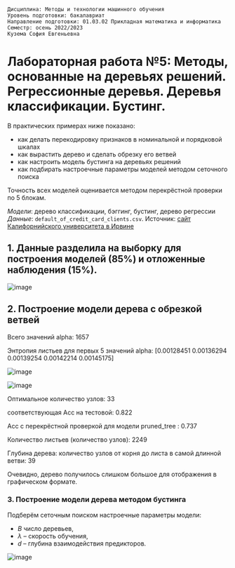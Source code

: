 `Дисциплина: Методы и технологии машинного обучения`   
`Уровень подготовки: бакалавриат`   
`Направление подготовки: 01.03.02 Прикладная математика и информатика`   
`Семестр: осень 2022/2023`   
`Кузема София Евгеньевна`
# Лабораторная работа №5: Методы, основанные на деревьях решений. Регрессионные деревья. Деревья классификации. Бустинг.  

В практических примерах ниже показано:   

* как делать перекодировку признаков в номинальной и порядковой шкалах
* как вырастить дерево и сделать обрезку его ветвей   
* как настроить модель бустинга на деревьях решений  
* как подбирать настроечные параметры моделей методом сеточного поиска  

Точность всех моделей оценивается методом перекрёстной проверки по 5 блокам.  

*Модели*: дерево классификации, бэггинг, бустинг, дерево регрессии  
*Данные*: `default_of_credit_card_clients.csv`. Источник: [сайт Калифорнийского университета в Ирвине](https://archive.ics.uci.edu/ml/datasets/in-vehicle+coupon+recommendation)
## 1. Данные разделила на  выборку для построения моделей (85%) и отложенные наблюдения (15%).

![image](https://user-images.githubusercontent.com/93768556/202890573-f91d0e25-804d-4c2d-a798-6a1674f7dc11.png)

## 2. Построение модели дерева с обрезкой ветвей
Всего значений alpha: 1657

Энтропия листьев для первых 5 значений alpha: [0.00128451 0.00136294 0.00139254 0.00142214 0.00145175]

![image](https://user-images.githubusercontent.com/93768556/202890795-cf5169b4-c941-48d7-b875-507010af5dda.png)

![image](https://user-images.githubusercontent.com/93768556/202890822-2e2da91c-ab15-4be9-affb-c64713b1a4e3.png)

Оптимальное количество узлов: 33 

соответствующая Acc на тестовой: 0.822 

Acc с перекрёстной проверкой для модели pruned_tree : 0.737

Количество листьев (количество узлов): 2249

Глубина дерева: количество узлов от корня до листа в самой длинной ветви: 39

Очевидно, дерево получилось слишком большое для отображения в графическом формате.
### 3. Построение модели дерева методом бустинга

Подберём сеточным поиском настроечные параметры модели:  
* $B$ число деревьев, 
* $\lambda$ – скорость обучения,
* $d$ – глубина взаимодействия предикторов.

![image](https://user-images.githubusercontent.com/93768556/202891491-64754150-ac07-4fce-8cc8-bad6191ea135.png)
